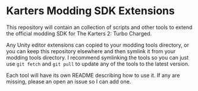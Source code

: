 # Karters Modding SDK Extensions
This repository will contain an collection of scripts and other tools to extend the official modding SDK for The Karters 2: Turbo Charged.

Any Unity editor extensions can copied to your modding tools directory, or you can keep this repository elsewhere and then symlink it from your modding tools directory. I recommend symlinking the tools so you can just use `git fetch` and `git pull` to update any of the tools to the latest version.

Each tool will have its own README describing how to use it. If any are missing, please an open an issue so I can add one.

